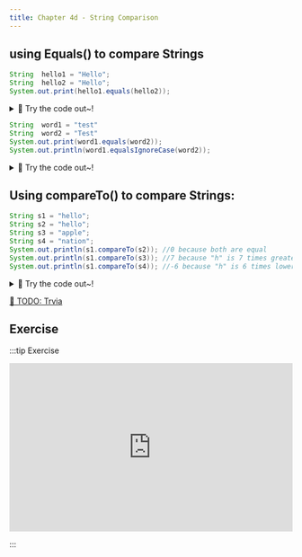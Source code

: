 ```yaml
---
title: Chapter 4d - String Comparison
---
```



## using Equals() to compare Strings

```java
String  hello1 = "Hello";
String  hello2 = "Hello";
System.out.print(hello1.equals(hello2));
```

<details>
<summary>
🧪 Try the code out~!
</summary>
<iframe src="https://trinket.io/embed/java/c88b414007" width="100%" height="300" frameborder="0" marginwidth="0" marginheight="0" allowfullscreen></iframe>

</details>




```java
String  word1 = "test"
String  word2 = "Test"
System.out.print(word1.equals(word2)); 
System.out.println(word1.equalsIgnoreCase(word2));
```
<details>
<summary>
🧪 Try the code out~!
</summary>
<iframe src="https://trinket.io/embed/java/4019da27be" width="100%" height="600" frameborder="0" marginwidth="0" marginheight="0" allowfullscreen></iframe>

</details>

## Using compareTo() to compare Strings:

```java
String s1 = "hello";
String s2 = "hello";
String s3 = "apple";
String s4 = "nation";
System.out.println(s1.compareTo(s2)); //0 because both are equal 
System.out.println(s1.compareTo(s3)); //7 because "h" is 7 times greater than "a" 
System.out.println(s1.compareTo(s4)); //-6 because "h" is 6 times lower than "n" 
```
<details>
<summary>
🧪 Try the code out~!
</summary>
<iframe src="https://trinket.io/embed/java/64ae7116e1" width="100%" height="600" frameborder="0" marginwidth="0" marginheight="0" allowfullscreen></iframe>

</details>



[👀 TODO: Trvia](https://learn2codelive.com/courses/107/pages/lesson-4-learning-activities-e2-assessment-quiz?module_item_id=9128)


## Exercise

:::tip Exercise


<iframe src="https://trinket.io/embed/java/4faadfc62a?outputOnly=true" width="100%" height="300" frameborder="0" marginwidth="0" marginheight="0" allowfullscreen></iframe>

:::

